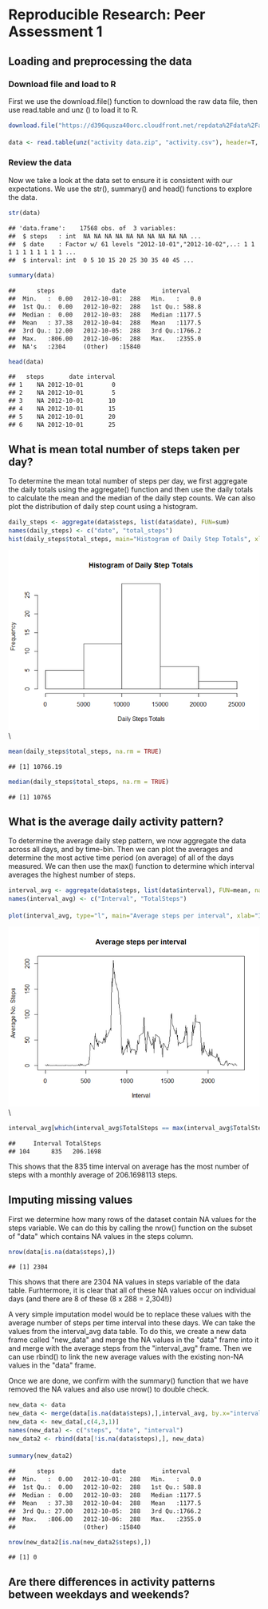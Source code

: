 # Reproducible Research: Peer Assessment 1


## Loading and preprocessing the data

### Download file and load to R

First we use the download.file() function to download the raw data file, then use read.table and unz
() to load it to R.


```r
download.file("https://d396qusza40orc.cloudfront.net/repdata%2Fdata%2Factivity.zip", "activity data.zip")

data <- read.table(unz("activity data.zip", "activity.csv"), header=T, sep=",")
```

### Review the data

Now we take a look at the data set to ensure it is consistent with our expectations. We use the str(), summary() and head() functions to explore the data.


```r
str(data)
```

```
## 'data.frame':	17568 obs. of  3 variables:
##  $ steps   : int  NA NA NA NA NA NA NA NA NA NA ...
##  $ date    : Factor w/ 61 levels "2012-10-01","2012-10-02",..: 1 1 1 1 1 1 1 1 1 1 ...
##  $ interval: int  0 5 10 15 20 25 30 35 40 45 ...
```

```r
summary(data)
```

```
##      steps                date          interval     
##  Min.   :  0.00   2012-10-01:  288   Min.   :   0.0  
##  1st Qu.:  0.00   2012-10-02:  288   1st Qu.: 588.8  
##  Median :  0.00   2012-10-03:  288   Median :1177.5  
##  Mean   : 37.38   2012-10-04:  288   Mean   :1177.5  
##  3rd Qu.: 12.00   2012-10-05:  288   3rd Qu.:1766.2  
##  Max.   :806.00   2012-10-06:  288   Max.   :2355.0  
##  NA's   :2304     (Other)   :15840
```

```r
head(data)
```

```
##   steps       date interval
## 1    NA 2012-10-01        0
## 2    NA 2012-10-01        5
## 3    NA 2012-10-01       10
## 4    NA 2012-10-01       15
## 5    NA 2012-10-01       20
## 6    NA 2012-10-01       25
```

## What is mean total number of steps taken per day?

To determine the mean total number of steps per day, we first aggregate the daily totals using the aggregate() function and then use the daily totals to calculate the mean and the median of the daily step counts.  We can also plot the distribution of daily step count using a histogram.


```r
daily_steps <- aggregate(data$steps, list(data$date), FUN=sum)
names(daily_steps) <- c("date", "total_steps")
hist(daily_steps$total_steps, main="Histogram of Daily Step Totals", xlab = "Daily Steps Totals")
```

![](PA1_template_files/figure-html/unnamed-chunk-3-1.png)\

```r
mean(daily_steps$total_steps, na.rm = TRUE)
```

```
## [1] 10766.19
```

```r
median(daily_steps$total_steps, na.rm = TRUE)
```

```
## [1] 10765
```


## What is the average daily activity pattern?

To determine the average daily step pattern, we now aggregate the data across all days, and by time-bin.  Then we can plot the averages and determine the most active time period (on average) of all of the days measured.  We can then use the max() function to determine which interval averages the highest number of steps. 



```r
interval_avg <- aggregate(data$steps, list(data$interval), FUN=mean, na.rm=TRUE)
names(interval_avg) <- c("Interval", "TotalSteps")

plot(interval_avg, type="l", main="Average steps per interval", xlab="Interval", ylab="Average No. Steps")
```

![](PA1_template_files/figure-html/unnamed-chunk-4-1.png)\

```r
interval_avg[which(interval_avg$TotalSteps == max(interval_avg$TotalSteps)),]
```

```
##     Interval TotalSteps
## 104      835   206.1698
```

This shows that the 835 time interval on average has the most number of steps with a monthly average of 206.1698113 steps.

## Imputing missing values

First we determine how many rows of the dataset contain NA values for the steps variable.  We can do this by calling the nrow() function on the subset of "data" which contains NA values in the steps column.


```r
nrow(data[is.na(data$steps),])
```

```
## [1] 2304
```

This shows that there are 2304 NA values in steps variable of the data table. Furhtermore, it is clear that all of these NA values occur on individual days (and there are 8 of these (8 x 288 = 2,304!))

A very simple imputation model would be to replace these values with the average number of steps per time interval into these days.  We can take the values from the interval_avg data table.  To do this, we create a new data frame called "new_data" and merge the NA values in the "data" frame into it and merge with the average steps from the "interval_avg" frame.  Then we can use rbind() to link the new average values with the existing non-NA values in the "data" frame.

Once we are done, we confirm with the summary() function that we have removed the NA values and also use nrow() to double check.


```r
new_data <- data
new_data <- merge(data[is.na(data$steps),],interval_avg, by.x="interval", by.y="Interval", all.x=TRUE)
new_data <- new_data[,c(4,3,1)]
names(new_data) <- c("steps", "date", "interval")
new_data2 <- rbind(data[!is.na(data$steps),], new_data)

summary(new_data2)
```

```
##      steps                date          interval     
##  Min.   :  0.00   2012-10-01:  288   Min.   :   0.0  
##  1st Qu.:  0.00   2012-10-02:  288   1st Qu.: 588.8  
##  Median :  0.00   2012-10-03:  288   Median :1177.5  
##  Mean   : 37.38   2012-10-04:  288   Mean   :1177.5  
##  3rd Qu.: 27.00   2012-10-05:  288   3rd Qu.:1766.2  
##  Max.   :806.00   2012-10-06:  288   Max.   :2355.0  
##                   (Other)   :15840
```

```r
nrow(new_data2[is.na(new_data2$steps),])
```

```
## [1] 0
```


## Are there differences in activity patterns between weekdays and weekends?
